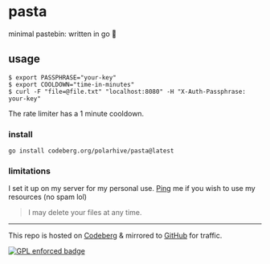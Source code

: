 # pasta

minimal pastebin: written in go 🤌

## usage
```
$ export PASSPHRASE="your-key"
$ export COOLDOWN="time-in-minutes"
$ curl -F "file=@file.txt" "localhost:8080" -H "X-Auth-Passphrase: your-key"
```
The rate limiter has a 1 minute cooldown.

### install

```
go install codeberg.org/polarhive/pasta@latest
```

### limitations

I set it up on my server for my personal use. [Ping](https://polarhive.net/contact) me if you wish to use my resources (no spam lol)

> I may delete your files at any time.

---
This repo is hosted on [Codeberg](https://codeberg.org/polarhive/pasta) & mirrored to [GitHub](https://github.com/polarhive/pasta) for traffic.

[![GPL enforced badge](https://img.shields.io/badge/GPL-enforced-blue.svg "This project enforces the GPL.")](https://gplenforced.org)
